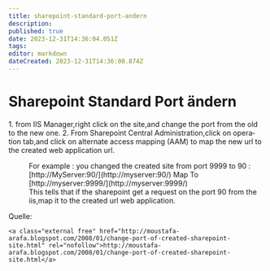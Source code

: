 ```yaml
---
title: sharepoint-standard-port-andern
description: 
published: true
date: 2023-12-31T14:36:04.051Z
tags: 
editor: markdown
dateCreated: 2023-12-31T14:36:00.874Z
---
```


# Sharepoint Standard Port ändern

<div class="vector-body" id="bkmrk-from-iis-manager%2Crig"><div class="mw-body-content mw-content-ltr" dir="ltr" lang="de"><div class="mw-parser-output">1. from IIS Manager,right click on the site,and change the port from the old to the new one.
2. From Sharepoint Central Administration,click on operation tab,and click on alternate access mapping (AAM) to map the new url to the created web application url. <dl><dd>For example : you changed the created site from port 9999 to 90 :</dd><dd>[http://MyServer:90/](http://myserver:90/) Map To [http://myserver:9999/](http://myserver:9999/)</dd><dd>This tells that if the sharepoint get a request on the port 90 from the iis,map it to the created url web application.</dd></dl>

</div></div></div>Quelle:

```
<a class="external free" href="http://moustafa-arafa.blogspot.com/2008/01/change-port-of-created-sharepoint-site.html" rel="nofollow">http://moustafa-arafa.blogspot.com/2008/01/change-port-of-created-sharepoint-site.html</a>
```